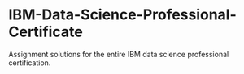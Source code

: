 # IBM-Data-Science-Professional-Certificate
Assignment solutions for the entire IBM data science professional certification. 

